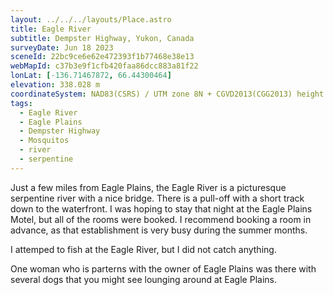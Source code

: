 ```yaml
---
layout: ../../../layouts/Place.astro
title: Eagle River
subtitle: Dempster Highway, Yukon, Canada
surveyDate: Jun 18 2023
sceneId: 22bc9ce6e62e472393f1b77468e38e13
webMapId: c37b3e9f1cfb420faa86dcc883a81f22
lonLat: [-136.71467872, 66.44300464]
elevation: 338.028 m
coordinateSystem: NAD83(CSRS) / UTM zone 8N + CGVD2013(CGG2013) height
tags:
  - Eagle River
  - Eagle Plains
  - Dempster Highway
  - Mosquitos
  - river
  - serpentine
---
```


Just a few miles from Eagle Plains, the Eagle River is a picturesque serpentine river with a nice bridge. There is a pull-off with a short track down to the waterfront. I was hoping to stay that night at the Eagle Plains Motel, but all of the rooms were booked. I recommend booking a room in advance, as that establishment is very busy during the summer months.

I attemped to fish at the Eagle River, but I did not catch anything.

One woman who is parterns with the owner of Eagle Plains was there with several dogs that you might see lounging around at Eagle Plains.
